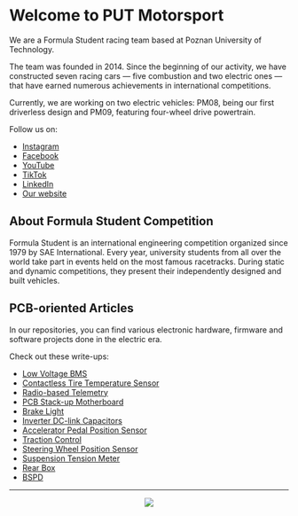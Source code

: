 # Welcome to PUT Motorsport

We are a Formula Student racing team based at Poznan University of Technology.

The team was founded in 2014. Since the beginning of our activity, we have constructed seven racing cars — five combustion and two electric ones — that have earned numerous achievements in international competitions.

Currently, we are working on two electric vehicles: PM08, being our first driverless design and PM09, featuring four-wheel drive powertrain.

Follow us on:
- [Instagram](https://www.instagram.com/putmotorsport)
- [Facebook](https://www.facebook.com/putmotorsport)
- [YouTube](https://www.youtube.com/putmotorsport)
- [TikTok](https://www.tiktok.com/@putmotorsport)
- [LinkedIn](https://www.linkedin.com/company/putmotorsport)
- [Our website](https://putmotorsport.pl)

## About Formula Student Competition

Formula Student is an international engineering competition organized since 1979 by SAE International. Every year, university students from all over the world take part in events held on the most famous racetracks. During static and dynamic competitions, they present their independently designed and built vehicles.

## PCB-oriented Articles

In our repositories, you can find various electronic hardware, firmware and software projects done in the electric era.

Check out these write-ups:
- [Low Voltage BMS](https://github.com/PUT-Motorsport/.github/blob/main/LV_BMS-2022-article.pdf)
- [Contactless Tire Temperature Sensor](https://github.com/PUT-Motorsport/.github/blob/main/article-TTSv2.0-1.pdf)
- [Radio-based Telemetry](https://github.com/PUT-Motorsport/.github/blob/main/telemetry_article.pdf)
- [PCB Stack-up Motherboard](https://github.com/PUT-Motorsport/PUTM_EV_FRONT_BOX_2022/blob/main/FRONT_BOX-2022-Article.pdf)
- [Brake Light](https://github.com/PUT-Motorsport/.github/blob/main/brake-light-article.pdf)
- [Inverter DC-link Capacitors](https://github.com/PUT-Motorsport/.github/blob/main/Inverter%20dc%20link%20capacitors.pdf)
- [Accelerator Pedal Position Sensor](https://github.com/PUT-Motorsport/.github/blob/main/APPS_article.pdf)
- [Traction Control](https://github.com/PUT-Motorsport/.github/blob/main/TRACTION_CONTROL_article.pdf)
- [Steering Wheel Position Sensor](https://github.com/PUT-Motorsport/.github/blob/main/SWPS_article.pdf)
- [Suspension Tension Meter](https://github.com/PUT-Motorsport/.github/blob/main/Suspension-Tension-Meter_article.pdf)
- [Rear Box](https://github.com/PUT-Motorsport/.github/blob/main/Rear-Box_article.pdf)
- [BSPD](https://github.com/PUT-Motorsport/.github/blob/main/BSPD_article.pdf)

----

<p align="center">
  <img src="https://user-images.githubusercontent.com/64833115/151148853-b9bbe78f-4eaf-4f40-9f04-2636bd68fd7f.png"/>
</p>
